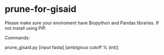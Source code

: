 # prune-for-gisaid
Please make sure your enviroment have Biopython and Pandas libraries. If not install using PIP.

Commands:

  prune_gisaid.py [input fasta] [ambigious cutoff % (int)]
  
 
